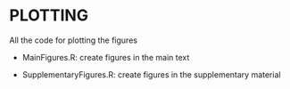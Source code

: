 # PLOTTING

All the code for plotting the figures

- MainFigures.R: create figures in the main text

- SupplementaryFigures.R: create figures in the supplementary material





